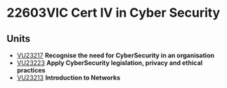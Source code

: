 # 22603VIC Cert IV in Cyber Security

## Units

- [VU23217](./VU23217) **Recognise the need for CyberSecurity in an organisation** 
- [VU23223](./VU23223/) **Apply CyberSecurity legislation, privacy and ethical practices**
- [VU23213](./VU23213) **Introduction to Networks**
